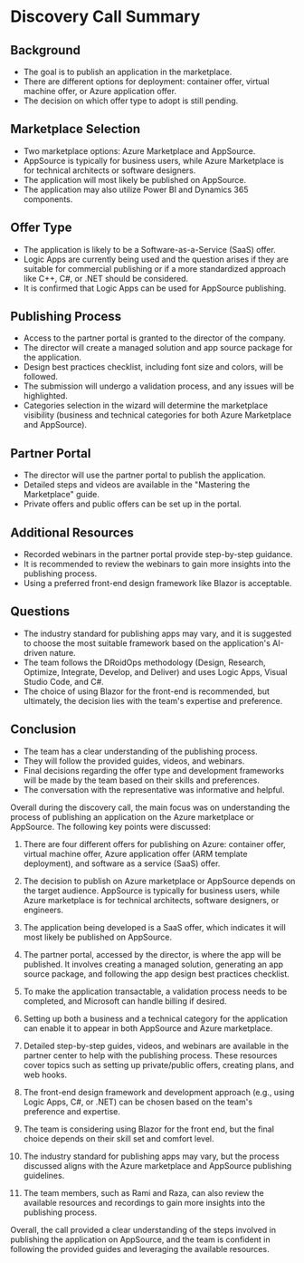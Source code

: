 # Discovery Call Summary

## Background
- The goal is to publish an application in the marketplace.
- There are different options for deployment: container offer, virtual machine offer, or Azure application offer.
- The decision on which offer type to adopt is still pending.

## Marketplace Selection
- Two marketplace options: Azure Marketplace and AppSource.
- AppSource is typically for business users, while Azure Marketplace is for technical architects or software designers.
- The application will most likely be published on AppSource.
- The application may also utilize Power BI and Dynamics 365 components.

## Offer Type
- The application is likely to be a Software-as-a-Service (SaaS) offer.
- Logic Apps are currently being used and the question arises if they are suitable for commercial publishing or if a more standardized approach like C++, C#, or .NET should be considered.
- It is confirmed that Logic Apps can be used for AppSource publishing.

## Publishing Process
- Access to the partner portal is granted to the director of the company.
- The director will create a managed solution and app source package for the application.
- Design best practices checklist, including font size and colors, will be followed.
- The submission will undergo a validation process, and any issues will be highlighted.
- Categories selection in the wizard will determine the marketplace visibility (business and technical categories for both Azure Marketplace and AppSource).

## Partner Portal
- The director will use the partner portal to publish the application.
- Detailed steps and videos are available in the "Mastering the Marketplace" guide.
- Private offers and public offers can be set up in the portal.

## Additional Resources
- Recorded webinars in the partner portal provide step-by-step guidance.
- It is recommended to review the webinars to gain more insights into the publishing process.
- Using a preferred front-end design framework like Blazor is acceptable.

## Questions
- The industry standard for publishing apps may vary, and it is suggested to choose the most suitable framework based on the application's AI-driven nature.
- The team follows the DRoidOps methodology (Design, Research, Optimize, Integrate, Develop, and Deliver) and uses Logic Apps, Visual Studio Code, and C#.
- The choice of using Blazor for the front-end is recommended, but ultimately, the decision lies with the team's expertise and preference.

## Conclusion
- The team has a clear understanding of the publishing process.
- They will follow the provided guides, videos, and webinars.
- Final decisions regarding the offer type and development frameworks will be made by the team based on their skills and preferences.
- The conversation with the representative was informative and helpful.


Overall during the discovery call, the main focus was on understanding the process of publishing an application on the Azure marketplace or AppSource. The following key points were discussed:

1. There are four different offers for publishing on Azure: container offer, virtual machine offer, Azure application offer (ARM template deployment), and software as a service (SaaS) offer.

2. The decision to publish on Azure marketplace or AppSource depends on the target audience. AppSource is typically for business users, while Azure marketplace is for technical architects, software designers, or engineers.

3. The application being developed is a SaaS offer, which indicates it will most likely be published on AppSource.

4. The partner portal, accessed by the director, is where the app will be published. It involves creating a managed solution, generating an app source package, and following the app design best practices checklist.

5. To make the application transactable, a validation process needs to be completed, and Microsoft can handle billing if desired.

6. Setting up both a business and a technical category for the application can enable it to appear in both AppSource and Azure marketplace.

7. Detailed step-by-step guides, videos, and webinars are available in the partner center to help with the publishing process. These resources cover topics such as setting up private/public offers, creating plans, and web hooks.

8. The front-end design framework and development approach (e.g., using Logic Apps, C#, or .NET) can be chosen based on the team's preference and expertise.

9. The team is considering using Blazor for the front end, but the final choice depends on their skill set and comfort level.

10. The industry standard for publishing apps may vary, but the process discussed aligns with the Azure marketplace and AppSource publishing guidelines.

11. The team members, such as Rami and Raza, can also review the available resources and recordings to gain more insights into the publishing process.

Overall, the call provided a clear understanding of the steps involved in publishing the application on AppSource, and the team is confident in following the provided guides and leveraging the available resources.
